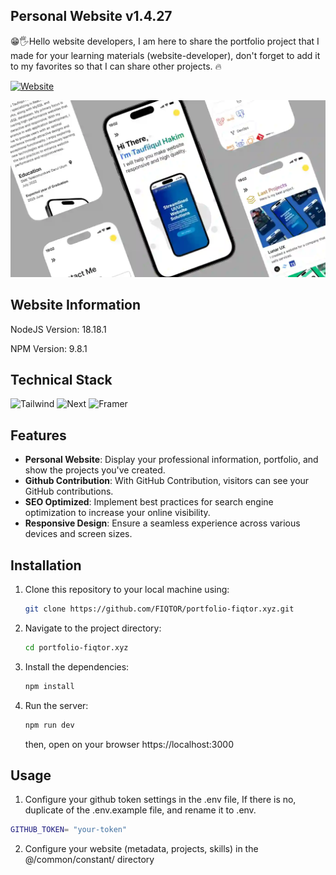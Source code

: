 ## Personal Website v1.4.27

😁🖐️Hello website developers, I am here to share the portfolio project that I made for your learning materials (website-developer), don't forget to add it to my favorites so that I can share other projects. 🔥

<a href="https://fiqtor.xyz"><img alt="Website" src="https://img.shields.io/badge/Live_Demo-fiqtor.xyz-white?style=flat&logo=email"></a>

<img src="/public/img/projects/personal-website.webp">

## Website Information

<p>NodeJS Version: 18.18.1</p>
<p>NPM Version: 9.8.1</p>

## Technical Stack

![Tailwind](https://img.shields.io/badge/Tailwind-white?logo=tailwind-css)
![Next](https://img.shields.io/badge/Next_JS-white?logo=nextdotjs&logoColor=black)
![Framer](https://img.shields.io/badge/Framer_Motion-white?logo=framer&logoColor=black)

## Features

- **Personal Website**: Display your professional information, portfolio, and show the projects you've created.
- **Github Contribution**: With GitHub Contribution, visitors can see your GitHub contributions.
- **SEO Optimized**: Implement best practices for search engine optimization to increase your online visibility.
- **Responsive Design**: Ensure a seamless experience across various devices and screen sizes.

## Installation

1. Clone this repository to your local machine using:

   ```bash
   git clone https://github.com/FIQTOR/portfolio-fiqtor.xyz.git
   ```

2. Navigate to the project directory:
   ```bash
   cd portfolio-fiqtor.xyz
   ```
3. Install the dependencies:
   ```bash
   npm install
   ```
4. Run the server:
   ```bash
   npm run dev
   ```
   then, open on your browser https://localhost:3000

## Usage

1.  Configure your github token settings in the .env file, If there is no, duplicate of the .env.example file, and rename it to .env.
   ```bash
   GITHUB_TOKEN= "your-token"
   ```
2.  Configure your website (metadata, projects, skills) in the @/common/constant/ directory

